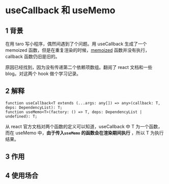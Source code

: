 # useCallback 和 useMemo

## 1 背景

在用 taro 写小程序，偶然间遇到了个问题。用 useCallback 生成了一个 memoized 函数，但是在重复渲染的时候，[memoized](https://en.wikipedia.org/wiki/Memoization) 函数并没有执行，callback 函数仍旧是旧的。

原因已经找到，因为没有传递第二个依赖项数组。翻阅了 react 文档和一些 blog。对这两个 hook 做个学习记录。

## 2 解释

```tsx
function useCallback<T extends (...args: any[]) => any>(callback: T, deps: DependencyList): T;
function useMemo<T>(factory: () => T, deps: DependencyList | undefined): T;
```

从 react 官方文档对两个函数的定义可以知道，useCallback 中 T 为一个函数，而在 useMemo 中，**由于传入`useMemo` 的函数会在渲染期间执行** ，所以 T 为执行结果。

## 3 作用



## 4 使用场合



